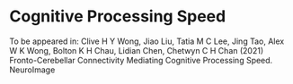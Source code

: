 # Cognitive Processing Speed

To be appeared in:
Clive H Y Wong, Jiao Liu, Tatia M C Lee, Jing Tao, Alex W K Wong, Bolton K H Chau, Lidian Chen, Chetwyn C H Chan  (2021) Fronto-Cerebellar Connectivity Mediating Cognitive Processing Speed. NeuroImage

